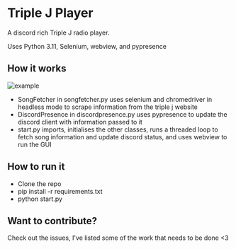 # Triple J Player

A discord rich Triple J radio player.

Uses Python 3.11, Selenium, webview, and pypresence

## How it works
![example](https://user-images.githubusercontent.com/22523084/218603388-8c67ef48-34ea-44c1-81b8-66a2b5244f07.png)

- SongFetcher in songfetcher.py uses selenium and chromedriver in headless mode to scrape information from the triple j website
- DiscordPresence in discordpresence.py uses pypresence to update the discord client with information passed to it
- start.py imports, initialises the other classes, runs a threaded loop to fetch song information and update discord status, and uses webview to run the GUI

## How to run it
- Clone the repo
- pip install -r requirements.txt
- python start.py

## Want to contribute?
Check out the issues, I've listed some of the work that needs to be done <3
